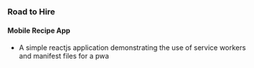 
### Road to Hire
#### Mobile Recipe App

* A simple reactjs application demonstrating the use of service workers and manifest files for a pwa

